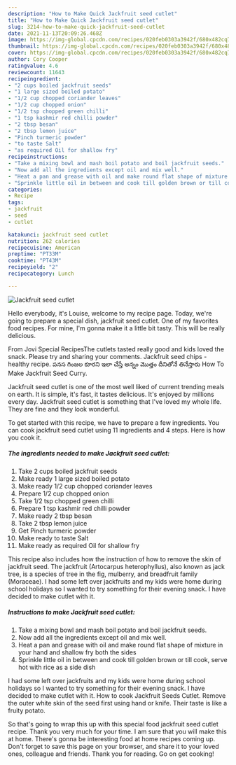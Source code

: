 ```yaml
---
description: "How to Make Quick Jackfruit seed cutlet"
title: "How to Make Quick Jackfruit seed cutlet"
slug: 3214-how-to-make-quick-jackfruit-seed-cutlet
date: 2021-11-13T20:09:26.468Z
image: https://img-global.cpcdn.com/recipes/020feb0303a3942f/680x482cq70/jackfruit-seed-cutlet-recipe-main-photo.jpg
thumbnail: https://img-global.cpcdn.com/recipes/020feb0303a3942f/680x482cq70/jackfruit-seed-cutlet-recipe-main-photo.jpg
cover: https://img-global.cpcdn.com/recipes/020feb0303a3942f/680x482cq70/jackfruit-seed-cutlet-recipe-main-photo.jpg
author: Cory Cooper
ratingvalue: 4.6
reviewcount: 11643
recipeingredient:
- "2 cups boiled jackfruit seeds"
- "1 large sized boiled potato"
- "1/2 cup chopped coriander leaves"
- "1/2 cup chopped onion"
- "1/2 tsp chopped green chilli"
- "1 tsp kashmir red chilli powder"
- "2 tbsp besan"
- "2 tbsp lemon juice"
- "Pinch turmeric powder"
- "to taste Salt"
- "as required Oil for shallow fry"
recipeinstructions:
- "Take a mixing bowl and mash boil potato and boil jackfruit seeds."
- "Now add all the ingredients except oil and mix well."
- "Heat a pan and grease with oil and make round flat shape of mixture in your hand and shallow fry both the sides"
- "Sprinkle little oil in between and cook till golden brown or till cook, serve hot with rice as a side dish"
categories:
- Recipe
tags:
- jackfruit
- seed
- cutlet

katakunci: jackfruit seed cutlet 
nutrition: 262 calories
recipecuisine: American
preptime: "PT33M"
cooktime: "PT43M"
recipeyield: "2"
recipecategory: Lunch

---
```



![Jackfruit seed cutlet](https://img-global.cpcdn.com/recipes/020feb0303a3942f/680x482cq70/jackfruit-seed-cutlet-recipe-main-photo.jpg)

Hello everybody, it's Louise, welcome to my recipe page. Today, we're going to prepare a special dish, jackfruit seed cutlet. One of my favorites food recipes. For mine, I'm gonna make it a little bit tasty. This will be really delicious.

From Jovi Special RecipesThe cutlets tasted really good and kids loved the snack. Please try and sharing your comments. Jackfruit seed chips - healthy recipe. పనస గింజల కూరని ఇలా చేస్తే అన్నం మొత్తం దీనితోనే తినేస్తారు How To Make Jackfruit Seed Curry.

Jackfruit seed cutlet is one of the most well liked of current trending meals on earth. It is simple, it's fast, it tastes delicious. It's enjoyed by millions every day. Jackfruit seed cutlet is something that I've loved my whole life. They are fine and they look wonderful.


To get started with this recipe, we have to prepare a few ingredients. You can cook jackfruit seed cutlet using 11 ingredients and 4 steps. Here is how you cook it.

<!--inarticleads1-->

##### The ingredients needed to make Jackfruit seed cutlet:

1. Take 2 cups boiled jackfruit seeds
1. Make ready 1 large sized boiled potato
1. Make ready 1/2 cup chopped coriander leaves
1. Prepare 1/2 cup chopped onion
1. Take 1/2 tsp chopped green chilli
1. Prepare 1 tsp kashmir red chilli powder
1. Make ready 2 tbsp besan
1. Take 2 tbsp lemon juice
1. Get Pinch turmeric powder
1. Make ready to taste Salt
1. Make ready as required Oil for shallow fry


This recipe also includes how the instruction of how to remove the skin of jackfruit seed. The jackfruit (Artocarpus heterophyllus), also known as jack tree, is a species of tree in the fig, mulberry, and breadfruit family (Moraceae). I had some left over jackfruits and my kids were home during school holidays so I wanted to try something for their evening snack. I have decided to make cutlet with it. 

<!--inarticleads2-->

##### Instructions to make Jackfruit seed cutlet:

1. Take a mixing bowl and mash boil potato and boil jackfruit seeds.
1. Now add all the ingredients except oil and mix well.
1. Heat a pan and grease with oil and make round flat shape of mixture in your hand and shallow fry both the sides
1. Sprinkle little oil in between and cook till golden brown or till cook, serve hot with rice as a side dish


I had some left over jackfruits and my kids were home during school holidays so I wanted to try something for their evening snack. I have decided to make cutlet with it. How to cook Jackfruit Seeds Cutlet. Remove the outer white skin of the seed first using hand or knife. Their taste is like a fruity potato. 

So that's going to wrap this up with this special food jackfruit seed cutlet recipe. Thank you very much for your time. I am sure that you will make this at home. There's gonna be interesting food at home recipes coming up. Don't forget to save this page on your browser, and share it to your loved ones, colleague and friends. Thank you for reading. Go on get cooking!
